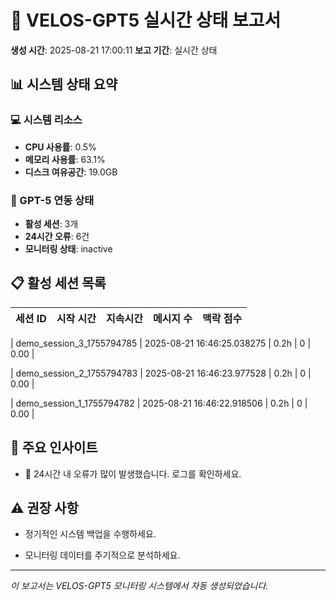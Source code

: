 
# 🧠 VELOS-GPT5 실시간 상태 보고서

**생성 시간**: 2025-08-21 17:00:11
**보고 기간**: 실시간 상태

## 📊 시스템 상태 요약

### 💻 시스템 리소스
- **CPU 사용률**: 0.5%
- **메모리 사용률**: 63.1%
- **디스크 여유공간**: 19.0GB

### 🧠 GPT-5 연동 상태
- **활성 세션**: 3개
- **24시간 오류**: 6건
- **모니터링 상태**: inactive

## 📋 활성 세션 목록


| 세션 ID | 시작 시간 | 지속시간 | 메시지 수 | 맥락 점수 |
|---------|----------|----------|-----------|-----------|

| demo_session_3_1755794785 | 2025-08-21 16:46:25.038275 | 0.2h | 0 | 0.00 |

| demo_session_2_1755794783 | 2025-08-21 16:46:23.977528 | 0.2h | 0 | 0.00 |

| demo_session_1_1755794782 | 2025-08-21 16:46:22.918506 | 0.2h | 0 | 0.00 |



## 🎯 주요 인사이트



- 🔴 24시간 내 오류가 많이 발생했습니다. 로그를 확인하세요.



## ⚠️ 권장 사항



- 정기적인 시스템 백업을 수행하세요.

- 모니터링 데이터를 주기적으로 분석하세요.



---
*이 보고서는 VELOS-GPT5 모니터링 시스템에서 자동 생성되었습니다.*